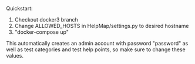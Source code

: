 Quickstart:

1. Checkout docker3 branch
2. Change ALLOWED_HOSTS in HelpMap/settings.py to desired hostname
3. "docker-compose up"

This automatically creates an admin account with password "password" as well as test categories and test help points, so make sure to change these values.
